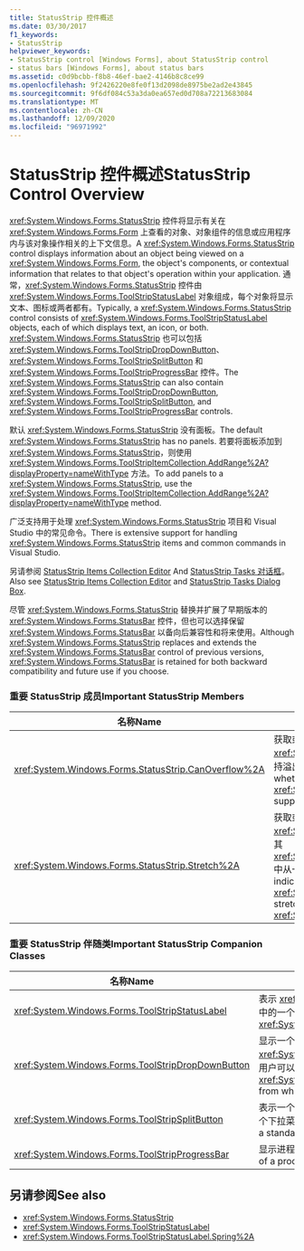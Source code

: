 ```yaml
---
title: StatusStrip 控件概述
ms.date: 03/30/2017
f1_keywords:
- StatusStrip
helpviewer_keywords:
- StatusStrip control [Windows Forms], about StatusStrip control
- status bars [Windows Forms], about status bars
ms.assetid: c0d9bcbb-f8b8-46ef-bae2-4146b8c8ce99
ms.openlocfilehash: 9f2426220e8fe0f13d2098de8975be2ad2e43845
ms.sourcegitcommit: 9f6df084c53a3da0ea657ed0d708a72213683084
ms.translationtype: MT
ms.contentlocale: zh-CN
ms.lasthandoff: 12/09/2020
ms.locfileid: "96971992"
---
```

# <a name="statusstrip-control-overview"></a><span data-ttu-id="3198f-102">StatusStrip 控件概述</span><span class="sxs-lookup"><span data-stu-id="3198f-102">StatusStrip Control Overview</span></span>

<span data-ttu-id="3198f-103"><xref:System.Windows.Forms.StatusStrip> 控件将显示有关在 <xref:System.Windows.Forms.Form> 上查看的对象、对象组件的信息或应用程序内与该对象操作相关的上下文信息。</span><span class="sxs-lookup"><span data-stu-id="3198f-103">A <xref:System.Windows.Forms.StatusStrip> control displays information about an object being viewed on a <xref:System.Windows.Forms.Form>, the object's components, or contextual information that relates to that object's operation within your application.</span></span> <span data-ttu-id="3198f-104">通常，<xref:System.Windows.Forms.StatusStrip> 控件由 <xref:System.Windows.Forms.ToolStripStatusLabel> 对象组成，每个对象将显示文本、图标或两者都有。</span><span class="sxs-lookup"><span data-stu-id="3198f-104">Typically, a <xref:System.Windows.Forms.StatusStrip> control consists of <xref:System.Windows.Forms.ToolStripStatusLabel> objects, each of which displays text, an icon, or both.</span></span> <span data-ttu-id="3198f-105"><xref:System.Windows.Forms.StatusStrip> 也可以包括 <xref:System.Windows.Forms.ToolStripDropDownButton>、<xref:System.Windows.Forms.ToolStripSplitButton> 和 <xref:System.Windows.Forms.ToolStripProgressBar> 控件。</span><span class="sxs-lookup"><span data-stu-id="3198f-105">The <xref:System.Windows.Forms.StatusStrip> can also contain <xref:System.Windows.Forms.ToolStripDropDownButton>, <xref:System.Windows.Forms.ToolStripSplitButton>, and <xref:System.Windows.Forms.ToolStripProgressBar> controls.</span></span>  
  
 <span data-ttu-id="3198f-106">默认 <xref:System.Windows.Forms.StatusStrip> 没有面板。</span><span class="sxs-lookup"><span data-stu-id="3198f-106">The default <xref:System.Windows.Forms.StatusStrip> has no panels.</span></span> <span data-ttu-id="3198f-107">若要将面板添加到 <xref:System.Windows.Forms.StatusStrip>，则使用 <xref:System.Windows.Forms.ToolStripItemCollection.AddRange%2A?displayProperty=nameWithType> 方法。</span><span class="sxs-lookup"><span data-stu-id="3198f-107">To add panels to a <xref:System.Windows.Forms.StatusStrip>, use the <xref:System.Windows.Forms.ToolStripItemCollection.AddRange%2A?displayProperty=nameWithType> method.</span></span>  
  
 <span data-ttu-id="3198f-108">广泛支持用于处理 <xref:System.Windows.Forms.StatusStrip> 项目和 Visual Studio 中的常见命令。</span><span class="sxs-lookup"><span data-stu-id="3198f-108">There is extensive support for handling <xref:System.Windows.Forms.StatusStrip> items and common commands in Visual Studio.</span></span>  
  
 <span data-ttu-id="3198f-109">另请参阅 [StatusStrip Items Collection Editor](/previous-versions/visualstudio/visual-studio-2010/ms233631(v=vs.100)) And [StatusStrip Tasks 对话框](/previous-versions/visualstudio/visual-studio-2010/ms233642(v=vs.100))。</span><span class="sxs-lookup"><span data-stu-id="3198f-109">Also see [StatusStrip Items Collection Editor](/previous-versions/visualstudio/visual-studio-2010/ms233631(v=vs.100)) and [StatusStrip Tasks Dialog Box](/previous-versions/visualstudio/visual-studio-2010/ms233642(v=vs.100)).</span></span>  
  
 <span data-ttu-id="3198f-110">尽管 <xref:System.Windows.Forms.StatusStrip> 替换并扩展了早期版本的 <xref:System.Windows.Forms.StatusBar> 控件，但也可以选择保留 <xref:System.Windows.Forms.StatusBar> 以备向后兼容性和将来使用。</span><span class="sxs-lookup"><span data-stu-id="3198f-110">Although <xref:System.Windows.Forms.StatusStrip> replaces and extends the <xref:System.Windows.Forms.StatusBar> control of previous versions, <xref:System.Windows.Forms.StatusBar> is retained for both backward compatibility and future use if you choose.</span></span>  
  
### <a name="important-statusstrip-members"></a><span data-ttu-id="3198f-111">重要 StatusStrip 成员</span><span class="sxs-lookup"><span data-stu-id="3198f-111">Important StatusStrip Members</span></span>  
  
|<span data-ttu-id="3198f-112">名称</span><span class="sxs-lookup"><span data-stu-id="3198f-112">Name</span></span>|<span data-ttu-id="3198f-113">描述</span><span class="sxs-lookup"><span data-stu-id="3198f-113">Description</span></span>|  
|----------|-----------------|  
|<xref:System.Windows.Forms.StatusStrip.CanOverflow%2A>|<span data-ttu-id="3198f-114">获取或设置一个值，该值指示 <xref:System.Windows.Forms.StatusStrip> 是否支持溢出功能。</span><span class="sxs-lookup"><span data-stu-id="3198f-114">Gets or sets a value indicating whether the <xref:System.Windows.Forms.StatusStrip> supports overflow functionality.</span></span>|  
|<xref:System.Windows.Forms.StatusStrip.Stretch%2A>|<span data-ttu-id="3198f-115">获取或设置一个值，该值指示 <xref:System.Windows.Forms.StatusStrip> 是否在其 <xref:System.Windows.Forms.ToolStripContainer> 中从一端拉伸到了另一端。</span><span class="sxs-lookup"><span data-stu-id="3198f-115">Gets or sets a value indicating whether the <xref:System.Windows.Forms.StatusStrip> stretches from end to end in its <xref:System.Windows.Forms.ToolStripContainer>.</span></span>|  
  
### <a name="important-statusstrip-companion-classes"></a><span data-ttu-id="3198f-116">重要 StatusStrip 伴随类</span><span class="sxs-lookup"><span data-stu-id="3198f-116">Important StatusStrip Companion Classes</span></span>  
  
|<span data-ttu-id="3198f-117">名称</span><span class="sxs-lookup"><span data-stu-id="3198f-117">Name</span></span>|<span data-ttu-id="3198f-118">描述</span><span class="sxs-lookup"><span data-stu-id="3198f-118">Description</span></span>|  
|----------|-----------------|  
|<xref:System.Windows.Forms.ToolStripStatusLabel>|<span data-ttu-id="3198f-119">表示 <xref:System.Windows.Forms.StatusStrip> 控件中的一个面板。</span><span class="sxs-lookup"><span data-stu-id="3198f-119">Represents a panel in a <xref:System.Windows.Forms.StatusStrip> control.</span></span>|  
|<xref:System.Windows.Forms.ToolStripDropDownButton>|<span data-ttu-id="3198f-120">显示一个相关联的 <xref:System.Windows.Forms.ToolStripDropDown>，用户可以从中选择单个项目。</span><span class="sxs-lookup"><span data-stu-id="3198f-120">Displays an associated <xref:System.Windows.Forms.ToolStripDropDown> from which the user can select a single item.</span></span>|  
|<xref:System.Windows.Forms.ToolStripSplitButton>|<span data-ttu-id="3198f-121">表示一个两部分的控件，其中包括一个标准按钮和一个下拉菜单。</span><span class="sxs-lookup"><span data-stu-id="3198f-121">Represents a two-part control that is a standard button and a drop-down menu.</span></span>|  
|<xref:System.Windows.Forms.ToolStripProgressBar>|<span data-ttu-id="3198f-122">显示进程的完成状态。</span><span class="sxs-lookup"><span data-stu-id="3198f-122">Displays the completion state of a process.</span></span>|  
  
## <a name="see-also"></a><span data-ttu-id="3198f-123">另请参阅</span><span class="sxs-lookup"><span data-stu-id="3198f-123">See also</span></span>

- <xref:System.Windows.Forms.StatusStrip>
- <xref:System.Windows.Forms.ToolStripStatusLabel>
- <xref:System.Windows.Forms.ToolStripStatusLabel.Spring%2A>
